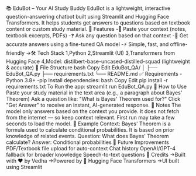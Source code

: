 📚 EduBot – Your AI Study Buddy
EduBot is a lightweight, interactive question-answering chatbot built using Streamlit and Hugging Face Transformers. It helps students get answers to questions based on textbook content or custom study material.
🚀 Features
-📖 Paste your context (notes, textbook excerpts, PDFs)
-❓ Ask any question based on that context
-🤖 Get accurate answers using a fine-tuned QA model
-⚡ Simple, fast, and offline-friendly
->🛠️ Tech Stack
1,Python
2,Streamlit (UI)
3,Transformers from Hugging Face
4,Model: distilbert-base-uncased-distilled-squad (lightweight & accurate)
📂 File Structure
bash
Copy
Edit
EduBot_QA/
│
├── EduBot_QA.py
├── requirements.txt
└── README.md
✅ Requirements
-Python 3.8+
-pip
Install dependencies:
bash
Copy
Edit
pip install -r requirements.txt
To Run the app:
streamlit run EduBot_QA.py
🧠 How to Use
Paste your study material in the text area (e.g., a paragraph about Bayes' Theorem)
Ask a question like:
"What is Bayes' Theorem used for?"
Click "Get Answer" to receive an instant, AI-generated response.
📌 Notes
The model only answers based on the context you provide.
It does not fetch from the internet — so keep context relevant.
First run may take a few seconds to load the model.
📜 Example
Context:
Bayes' Theorem is a formula used to calculate conditional probabilities. It is based on prior knowledge of related events.
Question:
What does Bayes' Theorem calculate?
Answer:
Conditional probabilities
🧠 Future Improvements
PDF/Textbook file upload for auto-context
Chat history
OpenAI/GPT-4 fallback for broader knowledge
Speech-to-text questions
🙌 Credits
->Built with ❤️ by Vedha
->Powered by 🤖 Hugging Face Transformers
->UI built using Streamlit
